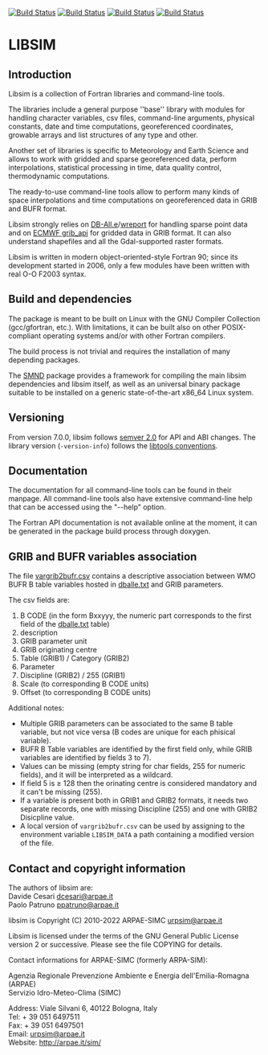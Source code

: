 [![Build Status](https://simc.arpae.it/moncic-ci/libsim/centos7.png)](https://simc.arpae.it/moncic-ci/libsim/)
[![Build Status](https://simc.arpae.it/moncic-ci/libsim/centos8.png)](https://simc.arpae.it/moncic-ci/libsim/)
[![Build Status](https://simc.arpae.it/moncic-ci/libsim/fedora34.png)](https://simc.arpae.it/moncic-ci/libsim/)
[![Build Status](https://copr.fedorainfracloud.org/coprs/simc/stable/package/libsim/status_image/last_build.png)](https://copr.fedorainfracloud.org/coprs/simc/stable/package/libsim/)

# LIBSIM

## Introduction

Libsim is a collection of Fortran libraries and command-line tools.

The libraries include a general purpose ''base'' library with modules
for handling character variables, csv files, command-line arguments,
physical constants, date and time computations, georeferenced
coordinates, growable arrays and list structures of any type and
other.

Another set of libraries is specific to Meteorology and Earth Science
and allows to work with gridded and sparse georeferenced data, perform
interpolations, statistical processing in time, data quality control,
thermodynamic computations.

The ready-to-use command-line tools allow to perform many kinds of
space interpolations and time computations on georeferenced data in
GRIB and BUFR format.

Libsim strongly relies on
[DB-All.e](https://github.com/ARPA-SIMC/dballe)/[wreport](https://github.com/ARPA-SIMC/dballe)
for handling sparse point data and on [ECMWF
grib_api](https://software.ecmwf.int/wiki/display/GRIB/Home) for
gridded data in GRIB format. It can also understand shapefiles and all
the Gdal-supported raster formats.

Libsim is written in modern object-oriented-style Fortran 90; since
its development started in 2006, only a few modules have been written
with real O-O F2003 syntax.

## Build and dependencies

The package is meant to be built on Linux with the GNU Compiler
Collection (gcc/gfortran, etc.).  With limitations, it can be built
also on other POSIX-compliant operating systems and/or with other
Fortran compilers.

The build process is not trivial and requires the installation of many
depending packages.

The [SMND](https://github.com/dcesari/smnd) package provides a
framework for compiling the main libsim dependencies and libsim
itself, as well as an universal binary package suitable to be
installed on a generic state-of-the-art x86_64 Linux system.

Versioning
----------

From version 7.0.0, libsim follows [semver 2.0](https://semver.org/) for API
and ABI changes. The library version (`-version-info`) follows the [libtools
conventions](https://www.gnu.org/software/libtool/manual/html_node/Updating-version-info.html).

Documentation
-------------

The documentation for all command-line tools can be found in their
manpage.  All command-line tools also have extensive command-line help
that can be accessed using the "--help" option.

The Fortran API documentation is not available online at the moment,
it can be generated in the package build process through doxygen.

## GRIB and BUFR variables association

The file [vargrib2bufr.csv](data/vargrib2bufr.csv) contains a descriptive 
association between WMO BUFR B table variables hosted in 
[dballe.txt](https://github.com/ARPA-SIMC/dballe/blob/master/tables/dballe.txt) 
and GRIB parameters.

The csv fields are:
 1. B CODE (in the form Bxxyyy, the numeric part corresponds to the first field of the [dballe.txt](https://github.com/ARPA-SIMC/dballe/blob/master/tables/dballe.txt) table)
 2. description
 3. GRIB parameter unit
 4. GRIB originating centre
 5. Table (GRIB1) / Category (GRIB2)
 6. Parameter
 7. Discipline (GRIB2) / 255 (GRIB1)
 8. Scale (to corresponding B CODE units)
 9. Offset (to corresponding B CODE units)

Additional notes:
- Multiple GRIB parameters can be associated to the same B table variable, but not vice versa (B codes are unique for each phisical variable).
- BUFR B Table variables are identified by the first field only, while GRIB variables are identified by fields 3 to 7).
- Values can be missing (empty string for char fields, 255 for numeric fields), and it will be interpreted as a wildcard.
- If field 5 is ≥ 128 then the orinating centre is considered mandatory and it can't be missing (255).
- If a variable is present both in GRIB1 and GRIB2 formats, it needs two separate records, one with missing Discipline (255) and one with GRIB2 Disicpline value.
- A local version of `vargrib2bufr.csv` can be used by assigning to the environment variable `LIBSIM_DATA` a path containing a modified version of the file.


## Contact and copyright information

The authors of libsim are:  
Davide Cesari <dcesari@arpae.it>  
Paolo Patruno <ppatruno@arpae.it>  

libsim is Copyright (C) 2010-2022  ARPAE-SIMC <urpsim@arpae.it>

Libsim is licensed under the terms of the GNU General Public License version
2 or successive.  Please see the file COPYING for details.

Contact informations for ARPAE-SIMC (formerly ARPA-SIM):

  Agenzia Regionale Prevenzione Ambiente e Energia dell'Emilia-Romagna (ARPAE)  
  Servizio Idro-Meteo-Clima (SIMC)  

  Address: Viale Silvani 6, 40122 Bologna, Italy  
  Tel: + 39 051 6497511  
  Fax: + 39 051 6497501  
  Email: urpsim@arpae.it  
  Website: http://arpae.it/sim/  
